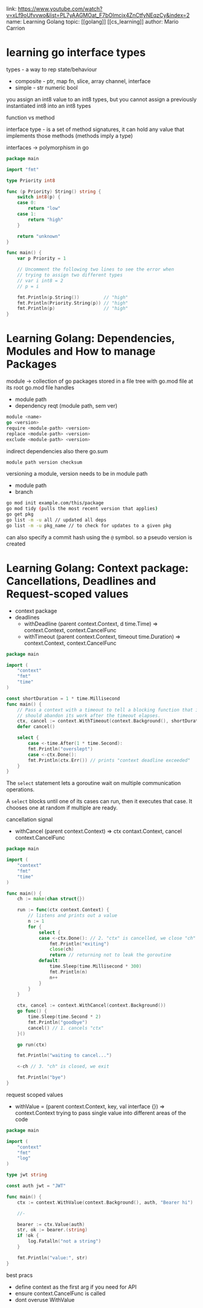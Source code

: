 link: https://www.youtube.com/watch?v=xLf9oUfvvwo&list=PL7yAAGMOat_F7bOImcjx4ZnCtfyNEqzCy&index=2
name: Learning Golang
topic: [[golang]] [[cs_learning]]
author: Mario Carrion

# learning go interface types
types - a way to rep state/behaviour
- composite - ptr, map fn, slice, array channel, interface
- simple - str numeric bool

you assign an int8 value to an int8 types, but you cannot assign a previously instantiated int8 into an int8 types

function vs method

interface type - is a set of method signatures, it can hold any value that implements those methods (methods imply a type)

interfaces -> polymorphism in go 

```go
package main

import "fmt"

type Priority int8

func (p Priority) String() string {
	switch int8(p) {
	case 0:
		return "low"
	case 1:
		return "high"
	}

	return "unknown"
}

func main() {
	var p Priority = 1

	// Uncomment the following two lines to see the error when
	// trying to assign two different types
    // var i int8 = 2
	// p = i

	fmt.Println(p.String())         // "high"
	fmt.Println(Priority.String(p)) // "high"
	fmt.Println(p)                  // "high"
}
```

# Learning Golang: Dependencies, Modules and How to manage Packages
module -> collection of go packages stored in a file tree with go.mod file at its root
go.mod file handles
- module path
- dependency reqt (module path, sem ver)

```go
module <name>
go <version>
require <module-path> <version>
replace <module-path> <version>
exclude <module-path> <version>
```

indirect dependencies also there
go.sum
```go
module path version checksum
```

versioning a module, version needs to be in module path
- module path
- branch

```bash
go mod init example.com/this/package
go mod tidy (pulls the most recent version that applies)
go get pkg
go list -m -u all // updated all deps
go list -m -u pkg_name // to check for updates to a given pkg
```
can also specify a commit hash using the `@` symbol.
so a pseudo version is created

# Learning Golang: Context package: Cancellations, Deadlines and Request-scoped values
- context package
- deadlines
	- withDeadline (parent context.Context, d time.Time) => context.Context, context.CancelFunc
	- withTimeout (parent context.Context, timeout time.Duration) => context.Context, context.CancelFunc

```go
package main

import (
	"context"
	"fmt"
	"time"
)

const shortDuration = 1 * time.Millisecond
func main() {
	// Pass a context with a timeout to tell a blocking function that it
	// should abandon its work after the timeout elapses.
	ctx, cancel := context.WithTimeout(context.Background(), shortDuration)
	defer cancel()

	select {
		case <-time.After(1 * time.Second):
		fmt.Println("overslept")
		case <-ctx.Done():
		fmt.Println(ctx.Err()) // prints "context deadline exceeded"
	}
}
```
The `select` statement lets a goroutine wait on multiple communication operations.

A `select` blocks until one of its cases can run, then it executes that case. It chooses one at random if multiple are ready.

cancellation signal
- withCancel (parent context.Context) => ctx contaxt.Context, cancel context.CancelFunc

```go
package main

import (
	"context"
	"fmt"
	"time"
)

func main() {
	ch := make(chan struct{})

	run := func(ctx context.Context) {
		// listens and prints out a value
		n := 1
		for {
			select {
			case <-ctx.Done(): // 2. "ctx" is cancelled, we close "ch"
				fmt.Println("exiting")
				close(ch)
				return // returning not to leak the goroutine
			default:
				time.Sleep(time.Millisecond * 300)
				fmt.Println(n)
				n++
			}
		}
	}

	ctx, cancel := context.WithCancel(context.Background())
	go func() {
		time.Sleep(time.Second * 2)
		fmt.Println("goodbye")
		cancel() // 1. cancels "ctx"
	}()

	go run(ctx)

	fmt.Println("waiting to cancel...")

	<-ch // 3. "ch" is closed, we exit

	fmt.Println("bye")
}
```

request scoped values
- withValue = (parent context.Context, key, val interface {}) => context.Context
trying to pass single value into different areas of the code
```go
package main

import (
	"context"
	"fmt"
	"log"
)

type jwt string

const auth jwt = "JWT"

func main() {
	ctx := context.WithValue(context.Background(), auth, "Bearer hi")

	//-

	bearer := ctx.Value(auth)
	str, ok := bearer.(string)
	if !ok {
		log.Fatalln("not a string")
	}

	fmt.Println("value:", str)
}
```

best pracs
- define context as the first arg if you need for API
- ensure context.CancelFunc is called
- dont overuse WithValue